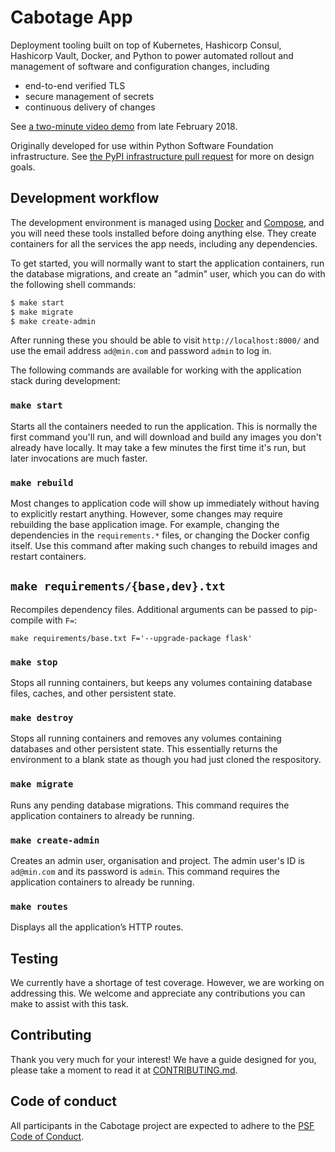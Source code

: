 # Cabotage App

Deployment tooling built on top of Kubernetes, Hashicorp Consul, Hashicorp
Vault, Docker, and Python to power automated rollout and management of software
and configuration changes, including

* end-to-end verified TLS
* secure management of secrets
* continuous delivery of changes

See [a two-minute video
demo](https://twitter.com/EWDurbin/status/968315460101042176) from late February
2018.

Originally developed for use within Python Software Foundation infrastructure.
See [the PyPI infrastructure pull
request](https://github.com/python/pypi-infra/pull/3) for more on design goals.


## Development workflow

The development environment is managed using [Docker](https://www.docker.com/)
and [Compose](https://docs.docker.com/compose/), and you will need these tools
installed before doing anything else. They create containers for all the
services the app needs, including any dependencies.

To get started, you will normally want to start the application containers, run
the database migrations, and create an "admin" user, which you can do with the
following shell commands:

```sh
$ make start
$ make migrate
$ make create-admin
```

After running these you should be able to visit `http://localhost:8000/` and use
the email address `ad@min.com` and password `admin` to log in.

The following commands are available for working with the application stack
during development:


### `make start`

Starts all the containers needed to run the application. This is normally the
first command you'll run, and will download and build any images you don't
already have locally. It may take a few minutes the first time it's run, but
later invocations are much faster.


### `make rebuild`

Most changes to application code will show up immediately without having to
explicitly restart anything. However, some changes may require rebuilding the
base application image. For example, changing the dependencies in the
`requirements.*` files, or changing the Docker config itself. Use this command
after making such changes to rebuild images and restart containers.


## `make requirements/{base,dev}.txt`

Recompiles dependency files.
Additional arguments can be passed to pip-compile with `F=`:

```shell
make requirements/base.txt F='--upgrade-package flask'
```


### `make stop`

Stops all running containers, but keeps any volumes containing database files,
caches, and other persistent state.


### `make destroy`

Stops all running containers and removes any volumes containing databases and
other persistent state. This essentially returns the environment to a blank
state as though you had just cloned the respository.


### `make migrate`

Runs any pending database migrations. This command requires the application
containers to already be running.


### `make create-admin`

Creates an admin user, organisation and project. The admin user's ID is
`ad@min.com` and its password is `admin`. This command requires the application
containers to already be running.


### `make routes`

Displays all the application’s HTTP routes.


## Testing

We currently have a shortage of test coverage. However, we are working on 
addressing this. We welcome and appreciate any contributions you can make to 
assist with this task.


## Contributing

Thank you very much for your interest! We have a guide designed for you, 
please take a moment to read it at [CONTRIBUTING.md](./CONTRIBUTING.md).


## Code of conduct

All participants in the Cabotage project are expected to adhere to the 
[PSF Code of Conduct](https://policies.python.org/python.org/code-of-conduct/).

